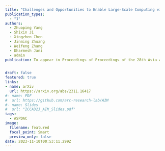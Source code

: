 ```yaml
---
title: "Challenges and Opportunities to Enable Large-Scale Computing via Heterogeneous Chiplets (🔥📣New Paper & Project🔥📣! )"
publication_types:
  - "1"
authors:
  - Zhuoping Yang
  - Shixin Ji
  - Xingzhen Chen
  - Jinming Zhuang
  - Weifeng Zhang
  - Dharmesh Jani
  - admin
publication: To appear in Proceedings of Proceedings of the 28th Asia and South Pacific Design Automation Conference, ASPDAC 2024, Incheon Songdo Convensia, South Korea!  


draft: false
featured: true
links:
- name: arXiv
  url: https://arxiv.org/abs/2311.16417
#- name: PDF
#  url: https://github.com/arc-research-lab/AIM 
#- name: Slides
#  url: "ICCAD23_AIM_Slides.pdf"
tags:
  - ASPDAC 
image:
  filename: featured
  focal_point: Smart
  preview_only: false
date: 2023-11-10T00:53:11.299Z
---
```

